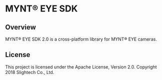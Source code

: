 # MYNT® EYE SDK

## Overview

MYNT® EYE SDK 2.0 is a cross-platform library for MYNT® EYE cameras.

## License

This project is licensed under the Apache License, Version 2.0. Copyright 2018 Slightech Co., Ltd.
